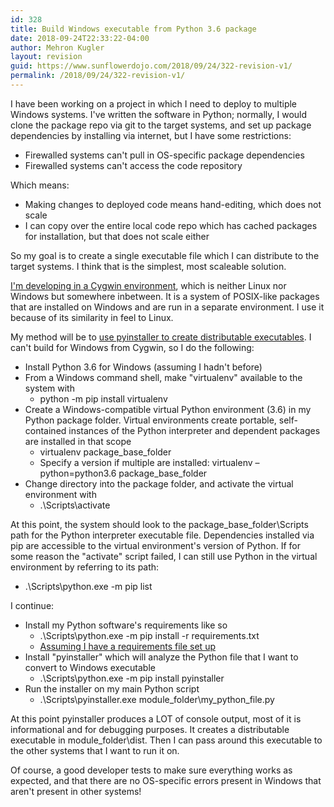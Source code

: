 ```yaml
---
id: 328
title: Build Windows executable from Python 3.6 package
date: 2018-09-24T22:33:22-04:00
author: Mehron Kugler
layout: revision
guid: https://www.sunflowerdojo.com/2018/09/24/322-revision-v1/
permalink: /2018/09/24/322-revision-v1/
---
```

I have been working on a project in which I need to deploy to multiple Windows systems. I've written the software in Python; normally, I would clone the package repo via git to the target systems, and set up package dependencies by installing via internet, but I have some restrictions:

  * Firewalled systems can't pull in OS-specific package dependencies
  * Firewalled systems can't access the code repository

Which means:

  * Making changes to deployed code means hand-editing, which does not scale
  * I can copy over the entire local code repo which has cached packages for installation, but that does not scale either

So my goal is to create a single executable file which I can distribute to the target systems. I think that is the simplest, most scaleable solution.

<a href="https://cygwin.com/" target="_blank" rel="noopener">I'm developing in a Cygwin environment</a>, which is neither Linux nor Windows but somewhere inbetween. It is a system of POSIX-like packages that are installed on Windows and are run in a separate environment. I use it because of its similarity in feel to Linux.

My method will be to <a href="https://www.pyinstaller.org/index.html" target="_blank" rel="noopener">use pyinstaller to create distributable executables</a>. I can't build for Windows from Cygwin, so I do the following:

  * Install Python 3.6 for Windows (assuming I hadn't before)
  * From a Windows command shell, make "virtualenv" available to the system with
      * python -m pip install virtualenv
  * Create a Windows-compatible virtual Python environment (3.6) in my Python package folder. Virtual environments create portable, self-contained instances of the Python interpreter and dependent packages are installed in that scope
      * virtualenv package\_base\_folder
      * Specify a version if multiple are installed: virtualenv &#8211;python=python3.6 package\_base\_folder
  * Change directory into the package folder, and activate the virtual environment with
      * .\Scripts\activate

At this point, the system should look to the package\_base\_folder\Scripts path for the Python interpreter executable file. Dependencies installed via pip are accessible to the virtual environment's version of Python. If for some reason the "activate" script failed, I can still use Python in the virtual environment by referring to its path:

  * .\Scripts\python.exe -m pip list

I continue:

  * Install my Python software's requirements like so
      * .\Scripts\python.exe -m pip install -r requirements.txt
      * <a href="https://pip.readthedocs.io/en/1.1/requirements.html" target="_blank" rel="noopener">Assuming I have a requirements file set up</a>
  * Install "pyinstaller" which will analyze the Python file that I want to convert to Windows executable
      * .\Scripts\python.exe -m pip install pyinstaller
  * Run the installer on my main Python script
      * .\Scripts\pyinstaller.exe module\_folder\my\_python_file.py

At this point pyinstaller produces a LOT of console output, most of it is informational and for debugging purposes. It creates a distributable executable in module_folder\dist. Then I can pass around this executable to the other systems that I want to run it on.

Of course, a good developer tests to make sure everything works as expected, and that there are no OS-specific errors present in Windows that aren't present in other systems!

